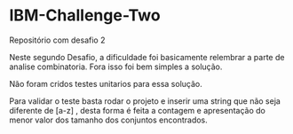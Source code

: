 # IBM-Challenge-Two
Repositório com desafio 2 


Neste segundo Desafio, a dificuldade foi basicamente relembrar a parte de analise combinatoria. Fora isso foi bem simples a solução. 

Não foram cridos testes unitarios para essa solução. 

Para validar o teste basta rodar o projeto e inserir uma string que não seja diferente de [a-z] , desta forma é feita a contagem e apresentação do menor valor dos tamanho dos conjuntos encontrados.  

